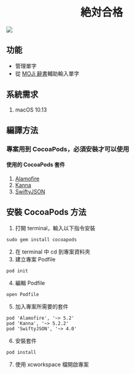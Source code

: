 <span align="center">

# 絶対合格

</span>
<span align="center">
<img src="https://theyus.asuscomm.com/JJY/zettaigoukaku.png" align="center">
</span>

## 功能
- 管理單字
- 從 [MOJi 辭書](https://www.mojidict.com)輔助輸入單字

## 系統需求
1. macOS 10.13

## 編譯方法
### 專案用到 CocoaPods，必須安裝才可以使用
#### 使用的 CocoaPods 套件
1. [Alamofire](https://github.com/Alamofire/Alamofire)
2. [Kanna](https://github.com/tid-kijyun/Kanna)
3. [SwiftyJSON](https://github.com/SwiftyJSON/SwiftyJSON)

## 安裝 CocoaPods 方法
1. 打開 terminal，輸入以下指令安裝
```console
sudo gem install cocoapods
```
2. 在 terminal 中 cd 到專案資料夾
3. 建立專案 Podfile
```console
pod init
```
4. 編輯 Podfile
```console
open Podfile
```
5. 加入專案所需要的套件
```console
pod 'Alamofire', '~> 5.2'
pod 'Kanna', '~> 5.2.2'
pod 'SwiftyJSON', '~> 4.0'
```
6. 安裝套件
```console
pod install
```
7. 使用 xcworkspace 檔開啟專案
